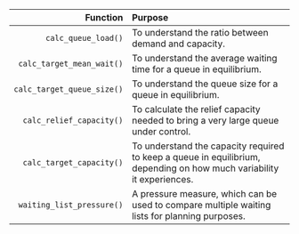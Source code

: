   |                  Function | Purpose                                                                                                               |
  |------------------:|:---------------------------------------------------|
  |            `calc_queue_load()` | To understand the ratio between demand and capacity.                                                                  |
  |          `calc_target_mean_wait()` | To understand the average waiting time for a queue in equilibrium.                                                    |
  |     `calc_target_queue_size()` | To understand the queue size for a queue in equilibrium.                                                              |
  |       `calc_relief_capacity()` | To calculate the relief capacity needed to bring a very large queue under control.                                    |
  |       `calc_target_capacity()` | To understand the capacity required to keep a queue in equilibrium, depending on how much variability it experiences. |
  | `waiting_list_pressure()` | A pressure measure, which can be used to compare multiple waiting lists for planning purposes.                        |
